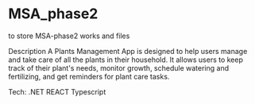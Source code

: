 # MSA_phase2
to store MSA-phase2 works and files

Description
A Plants Management App is designed to help users manage and take care of all the plants in their household. It allows users to keep track of their plant's needs, monitor growth, schedule watering and fertilizing, and get reminders for plant care tasks.


Tech:
.NET
REACT
Typescript